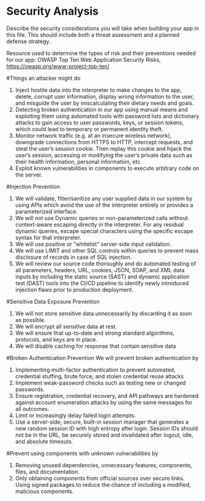 # Security Analysis

Describe the security considerations you will take when building your app in this file. This should
include both a threat assessment and a planned defense strategy.

Resource used to determine the types of risk and their preventions needed for our app: OWASP Top Ten Web Application Security Risks, https://owasp.org/www-project-top-ten/

#Things an attacker might do 
1. Inject hostile data into the interpreter to make changes to the app, delete, corrupt user information, display wrong information to the user, and misguide the user by miscalculating their dietary needs and goals. 
2. Detecting broken authentication in our app using manual means and exploiting them using automated tools with password lists and dictionary attacks to gain access to user passwords, keys, or session tokens, which could lead to temporary or permanent identity theft. 
3. Monitor network traffic (e.g. at an insecure wireless network), downgrade connections from HTTPS to HTTP, intercept requests, and steal the user’s session cookie. Then replay this cookie and hijack the user’s session, accessing or modifying the user’s private data such as their health information, personal information, etc. 
4. Exploit known vulnerabilities in components to execute arbitrary code on the server.

#Injection Prevention
1. We will validate, filter/sanitize any user supplied data in our system by using APIs which avoid the use of the interpreter entirely or provides a parameterized interface.
2. We will not use Dynamic queries or non-parameterized calls without context-aware escaping directly in the interpreter. For any residual dynamic queries, escape special characters using the specific escape syntax for that interpreter. 
3. We will use positive or "whitelist" server-side input validation. 
4. We will use LIMIT and other SQL controls within queries to prevent mass disclosure of records in case of SQL injection.
5. We will review our source code thoroughly and do automated testing of all parameters, headers, URL, cookies, JSON, SOAP, and XML data inputs by including the static source (SAST) and dynamic application test (DAST) tools into the CI/CD pipeline to identify newly introduced injection flaws prior to production deployment. 

#Sensitive Data Exposure Prevention
1. We will not store sensitive data unnecessarily by discarding it as soon as possible.
2. We will encrypt all sensitive data at rest.
3. We will ensure that up-to-date and strong standard algorithms, protocols, and keys are in place. 
4. We will disable caching for response that contain sensitive data


#Broken Authentication Prevention
We will prevent broken authentication by
1. Implementing multi-factor authentication to prevent automated, credential stuffing, brute force, and stolen credential reuse attacks
2. Implement weak-password checks such as testing new or changed passwords. 
3. Ensure registration, credential recovery, and API pathways are hardened against account enumeration attacks by using the same messages for all outcomes. 
4. Limit or increasingly delay failed login attempts. 
5. Use a server-side, secure, built-in session manager that generates a new random session ID with high entropy after login. Session IDs should not be in the URL, be securely stored and invalidated after logout, idle, and absolute timeouts.

#Prevent using components with unknown vulnerabilities by
1. Removing unused dependencies, unnecessary features, components, files, and documentation.
2. Only obtaining components from official sources over secure links. Using signed packages to reduce the chance of including a modified, malicious components. 
